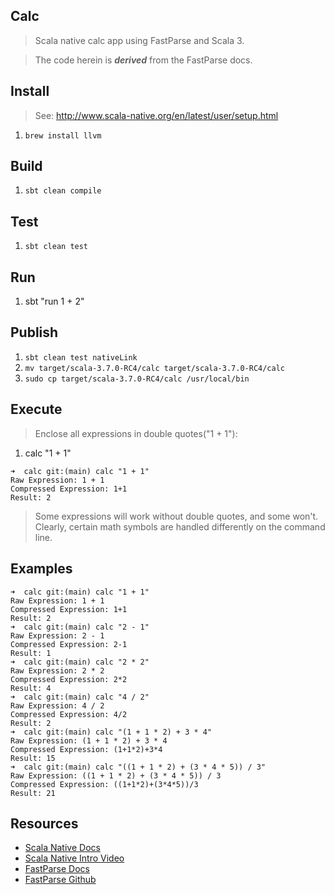 Calc
----
>Scala native calc app using FastParse and Scala 3.

>The code herein is ***derived*** from the FastParse docs.

Install
-------
>See: http://www.scala-native.org/en/latest/user/setup.html
1. ```brew install llvm```

Build
-----
1. ```sbt clean compile```

Test
----
1. ```sbt clean test```

Run
---
1. sbt "run 1 + 2"

Publish
-------
1. ```sbt clean test nativeLink```
2. ```mv target/scala-3.7.0-RC4/calc target/scala-3.7.0-RC4/calc```
3. ```sudo cp target/scala-3.7.0-RC4/calc /usr/local/bin```

Execute
-------
>Enclose all expressions in double quotes("1 + 1"):
1. calc "1 + 1"
```
➜  calc git:(main) calc "1 + 1"
Raw Expression: 1 + 1
Compressed Expression: 1+1
Result: 2
```
>Some expressions will work without double quotes, and some won't.
>Clearly, certain math symbols are handled differently on the command line.

Examples
--------
```
➜  calc git:(main) calc "1 + 1"
Raw Expression: 1 + 1
Compressed Expression: 1+1
Result: 2
➜  calc git:(main) calc "2 - 1"
Raw Expression: 2 - 1
Compressed Expression: 2-1
Result: 1
➜  calc git:(main) calc "2 * 2"
Raw Expression: 2 * 2
Compressed Expression: 2*2
Result: 4
➜  calc git:(main) calc "4 / 2"
Raw Expression: 4 / 2
Compressed Expression: 4/2
Result: 2
➜  calc git:(main) calc "(1 + 1 * 2) + 3 * 4"
Raw Expression: (1 + 1 * 2) + 3 * 4
Compressed Expression: (1+1*2)+3*4
Result: 15
➜  calc git:(main) calc "((1 + 1 * 2) + (3 * 4 * 5)) / 3"
Raw Expression: ((1 + 1 * 2) + (3 * 4 * 5)) / 3
Compressed Expression: ((1+1*2)+(3*4*5))/3
Result: 21
```

Resources
---------
* [Scala Native Docs](http://www.scala-native.org/en/latest/index.html)
* [Scala Native Intro Video](https://www.youtube.com/watch?v=u2CnE-sRdBw)
* [FastParse Docs](https://com-lihaoyi.github.io/fastparse/)
* [FastParse Github](https://github.com/com-lihaoyi/fastparse)
